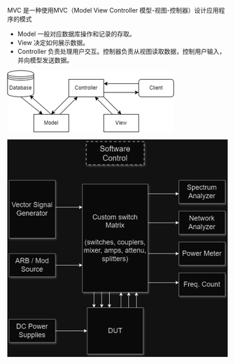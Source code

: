 MVC 是一种使用MVC（Model View Controller 模型-视图-控制器）设计应用程序的模式

- Model 一般对应数据库操作和记录的存取。
- View 决定如何展示数据。
- Controller 负责处理用户交互。控制器负责从视图读取数据，控制用户输入，并向模型发送数据。

![MVC](../img/24.png)

![123](https://raw.githubusercontent.com/HolmesAmzish/drawio-image/main/test.drawio.png)
